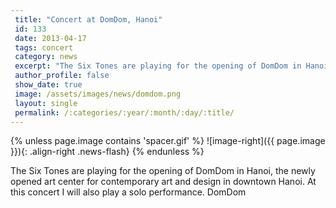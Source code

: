 ```yaml
---
 title: "Concert at DomDom, Hanoi"
 id: 133
 date: 2013-04-17
 tags: concert
 category: news
 excerpt: "The Six Tones are playing for the opening of DomDom in Hanoi, the newly opened art center for contemporary art and design in downtown Hanoi. At this concert I will also play a solo performance. ..."
 author_profile: false
 show_date: true
 image: /assets/images/news/domdom.png
 layout: single
 permalink: /:categories/:year/:month/:day/:title/
---
```

{% unless page.image contains 'spacer.gif' %}
   ![image-right]({{ page.image }}){: .align-right .news-flash}
{% endunless %}

The Six Tones are playing for the opening of DomDom in Hanoi, the newly opened art center for contemporary art and design in downtown Hanoi. At this concert I will also play a solo performance. DomDom

